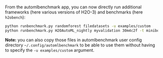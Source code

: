 From the automlbenchmark app, you can now directly run additional frameworks (here various versions of H2O-3) and benchmarks (here `h2obench`):
```bash
python runbenchmark.py randomforest filedatasets -u examples/custom
python runbenchmark.py H2OAutoML_nightly myvalidation 30m4c2f -t miniboone -u examples/custom
```

**Note:**
 you can also copy those files in automlbenchmark user config directory `~/.config/automlbenchmark` to be able to use them without having to specify the `-u examples/custom` argument.
